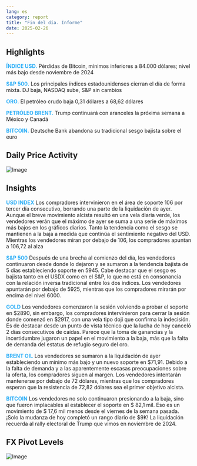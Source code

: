 ```yaml
---
lang: es
category: report
title: "Fin del día. Informe"
date: 2025-02-26
---
```



<h2>Highlights</h2>
<strong style="color: #2caef7;">ÍNDICE USD.</strong> Pérdidas de Bitcoin, mínimos inferiores a 84.000 dólares; nivel más bajo desde noviembre de 2024

<strong style="color: #2caef7;">S&P 500.</strong> Los principales índices estadounidenses cierran el día de forma mixta. DJ baja, NASDAQ sube, S&P sin cambios

<strong style="color: #2caef7;">ORO.</strong> El petróleo crudo baja 0,31 dólares a 68,62 dólares

<strong style="color: #2caef7;">PETRÓLEO BRENT.</strong> Trump continuará con aranceles la próxima semana a México y Canadá

<strong style="color: #2caef7;">BITCOIN.</strong> Deutsche Bank abandona su tradicional sesgo bajista sobre el euro



<h2>Daily Price Activity</h2>
<img src="https://markleighedu.github.io/img/Feb-2025/26-Feb-2025/price.jpg" alt="Image"/>

<h2>Insights</h2>
<strong style="color: #2caef7;">USD INDEX</strong> Los compradores intervinieron en el área de soporte 106 por tercer día consecutivo, borrando una parte de la liquidación de ayer. Aunque el breve movimiento alcista resultó en una vela diaria verde, los vendedores verán que el máximo de ayer se suma a una serie de máximos más bajos en los gráficos diarios. Tanto la tendencia como el sesgo se mantienen a la baja a medida que continúa el sentimiento negativo del USD. Mientras los vendedores miran por debajo de 106, los compradores apuntan a 106,72 al alza

<strong style="color: #2caef7;">S&P 500</strong> Después de una brecha al comienzo del día, los vendedores continuaron desde donde lo dejaron y se sumaron a la tendencia bajista de 5 días estableciendo soporte en 5945. Cabe destacar que el sesgo es bajista tanto en el USDX como en el S&P, lo que no está en consonancia con la relación inversa tradicional entre los dos índices. Los vendedores apuntarán por debajo de 5925, mientras que los compradores mirarán por encima del nivel 6000.

<strong style="color: #2caef7;">GOLD</strong> Los vendedores comenzaron la sesión volviendo a probar el soporte en $2890, sin embargo, los compradores intervinieron para cerrar la sesión donde comenzó en $2917, con una vela tipo doji que confirma la indecisión. Es de destacar desde un punto de vista técnico que la lucha de hoy canceló 2 días consecutivos de caídas. Parece que la toma de ganancias y la incertidumbre jugaron un papel en el movimiento a la baja, más que la falta de demanda del estatus de refugio seguro del oro. 

<strong style="color: #2caef7;">BRENT OIL</strong> Los vendedores se sumaron a la liquidación de ayer estableciendo un mínimo más bajo y un nuevo soporte en $71,91. Debido a la falta de demanda y a las aparentemente escasas preocupaciones sobre la oferta, los compradores siguen al margen. Los vendedores intentarán mantenerse por debajo de 72 dólares, mientras que los compradores esperan que la resistencia de 72,82 dólares sea el primer objetivo alcista.

<strong style="color: #2caef7;">BITCOIN</strong> Los vendedores no solo continuaron presionando a la baja, sino que fueron implacables al establecer el soporte en $ 82,1 mil. Eso es un movimiento de $ 17,6 mil menos desde el viernes de la semana pasada. ¡Solo la mudanza de hoy completó un rango diario de $9K! La liquidación recuerda al rally electoral de Trump que vimos en noviembre de 2024. 



<h2>FX Pivot Levels</h2>
<img src="https://markleighedu.github.io/img/Feb-2025/26-Feb-2025/pivot.jpg" alt="Image"/>